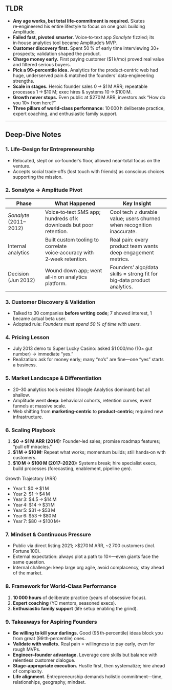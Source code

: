 ## TLDR

* **Any age works, but total life‑commitment is required.** Skates re‑engineered his entire lifestyle to focus on one goal: building Amplitude.
* **Failed fast, pivoted smarter.** Voice‑to‑text app *Sonalyte* fizzled; its in‑house analytics tool became Amplitude’s MVP.
* **Customer discovery first.** Spent 50 % of early time interviewing 30+ prospects; validation shaped the product.
* **Charge money early.** First paying customer (\$1 k/mo) proved real value and filtered serious buyers.
* **Pick a 99‑percentile idea.** Analytics for the product‑centric web had huge, underserved pain & matched the founders’ data‑engineering strengths.
* **Scale in stages.** Heroic founder sales 0 → \$1 M ARR; repeatable processes 1 → \$10 M; exec hires & systems 10 → \$100 M.
* **Growth never stops.** Even public at \$270 M ARR, investors ask “How do you 10× from here?”
* **Three pillars of world‑class performance:** 10 000 h deliberate practice, expert coaching, and enthusiastic family support.

---

## Deep‑Dive Notes

### 1. Life‑Design for Entrepreneurship

* Relocated, slept on co‑founder’s floor, allowed near‑total focus on the venture.
* Accepts social trade‑offs (lost touch with friends) as conscious choices supporting the mission.

### 2. Sonalyte → Amplitude Pivot

| Phase                  | What Happened                                                           | Key Insight                                                             |
| ---------------------- | ----------------------------------------------------------------------- | ----------------------------------------------------------------------- |
| *Sonalyte* (2011–2012) | Voice‑to‑text SMS app; hundreds of k downloads but poor retention.      | Cool tech ≠ durable value; users churned when recognition inaccurate.   |
| Internal analytics     | Built custom tooling to correlate voice‑accuracy with 2‑week retention. | Real pain: every product team wants deep engagement metrics.            |
| Decision (Jun 2012)    | Wound down app; went all‑in on analytics platform.                      | Founders’ algo/data skills = strong fit for big‑data product analytics. |

### 3. Customer Discovery & Validation

* Talked to 30 companies **before writing code**; 7 showed interest, 1 became actual beta user.
* Adopted rule: *Founders must spend 50 % of time with users.*

### 4. Pricing Lesson

* July 2013 demo to Super Lucky Casino: asked \$1 000/mo (10× gut number) → immediate “yes.”
* Realization: ask for money early; many “no’s” are fine—one “yes” starts a business.

### 5. Market Landscape & Differentiation

* 20–30 analytics tools existed (Google Analytics dominant) but all shallow.
* Amplitude went **deep**: behavioral cohorts, retention curves, event funnels at massive scale.
* Web shifting from **marketing‑centric** to **product‑centric**; required new infrastructure.

### 6. Scaling Playbook

1. **\$0 → \$1 M ARR (2014):** Founder‑led sales; promise roadmap features; “pull off miracles.”
2. **\$1 M → \$10 M:** Repeat what works; momentum builds; still hands‑on with customers.
3. **\$10 M → \$100 M (2017–2020):** Systems break; hire specialist execs, build processes (forecasting, enablement, pipeline gen).

Growth Trajectory (ARR)

* Year 1: \$0 → \$1 M
* Year 2: \$1 → \$4 M
* Year 3: \$4.5 → \$14 M
* Year 4: \$14 → \$31 M
* Year 5: \$31 → \$53 M
* Year 6: \$53 → \$80 M
* Year 7: \$80 → \$100 M+

### 7. Mindset & Continuous Pressure

* Public via direct listing 2021; >\$270 M ARR, \~2 700 customers (incl. Fortune 100).
* External expectation: always plot a path to 10×—even giants face the same question.
* Internal challenge: keep large org agile, avoid complacency, stay ahead of the market.

### 8. Framework for World‑Class Performance

1. **10 000 hours** of deliberate practice (years of obsessive focus).
2. **Expert coaching** (YC mentors, seasoned execs).
3. **Enthusiastic family support** (life setup enabling the grind).

### 9. Takeaways for Aspiring Founders

* **Be willing to kill your darlings.** Good (95 th‑percentile) ideas block you from great (99 th‑percentile) ones.
* **Validate with wallets.** Real pain = willingness to pay early, even for rough MVPs.
* **Engineer–founder advantage.** Leverage core skills but balance with relentless customer dialogue.
* **Stage‑appropriate execution.** Hustle first, then systematize; hire ahead of complexity.
* **Life alignment.** Entrepreneurship demands holistic commitment—time, relationships, geography, mindset.